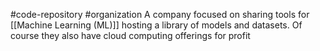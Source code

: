 #code-repository #organization 
A company focused on sharing tools for [[Machine Learning (ML)]] hosting a library of models and datasets. Of course they also have cloud computing offerings for profit